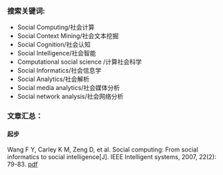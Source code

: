 ### 搜索关键词:
* Social Computing/社会计算
* Social Context Mining/社会文本挖掘
* Social Cognition/社会认知
* Social Intelligence/社会智能
* Computational social science /计算社会科学
* Social Informatics/社会信息学
* Social Analytics/社会解析
* Social media analytics/社会媒体分析
* Social network analysis/社会网络分析


### 文章汇总：
####  起步
Wang F Y, Carley K M, Zeng D, et al. Social computing: From social informatics to social intelligence[J]. IEEE Intelligent systems, 2007, 22(2): 79-83.
[pdf](/papers/Social%20computing-From%20social%20informatics%20to%20social%20intelligence.pdf)
